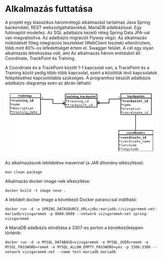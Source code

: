 # Alkalmazás futtatása
A projekt egy klasszikus háromrétegű alkalmazást tartalmaz Java Spring backenddel, REST webszolgáltatásokkal, MariaDB 
adatbázissal. Egy futónaplót modellez. Az SQL adatbázis kezelő réteg Spring Data JPA-val van megvalósítva. Az adatbázis
migrációt Flyway végzi. Az alkalmazás működését főleg integrációs tesztekkel (WebClient tesztek) ellenőriztem,
több mint 80%-os lefedettséget értem el. Swagger felület.
A cél egy olyan alkalmazás létrehozása volt, ami
Az alkalmazás három entitásból áll: Coordinate, TrackPoint és Training.

A Coordinate és a TrackPoint között 1-1 kapcsolat van, a TrackPoint és a Training közöt pedig több-több kapcsolat,
ezért a közöttük lévő kapcsolatok felépítéséhez kapcsolótábla szükséges. A programhoz készült adatbázis adatbázis-diagramja ezen
az ábrán látható:

![EK adatbazisdiagram](images/vizsgaremek.png)

Az alkalmazásunk lebildelése mavennel (a JAR állomány elkészítése):
```shell
mvn clean package 
```

Alkalmazás docker image-nek elkészítése:
```shell
docker build -t image neve .
```

A lebildelt docker image a következő Docker paranccsal indítható:

```shell
docker run -d -e SPRING_DATASOURCE_URL=jdbc:mariadb://vizsgaremek-net-mariadb/vizsgaremek -p 8080:8080 --network vizsgaremek-net spring-vizsgaremek
```

A MariaDB adatbázis elindítása a 3307-es porton a következőképpen történik:
```shell
docker run -d -e MYSQL_DATABASE=vizsgaremek -e MYSQL_USER=remek -e MYSQL_PASSWORD=remek -e MYSQL_ALLOW_EMPTY_PASSWORD=yes -p 3306:3306 --network vizsgaremek-net --name test-mariadb mariadb
```